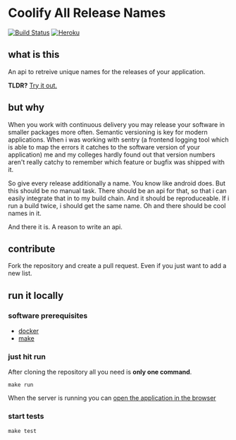 # Coolify All Release Names

[![Build Status](https://travis-ci.org/itsmethemojo/coolify-all-release-names.svg?branch=master)](https://travis-ci.org/itsmethemojo/coolify-all-release-names)
[![Heroku](https://heroku-badge.herokuapp.com/?app=coolify-all-release-names&style=flat&root=swagger.json)](https://coolify-all-release-names.herokuapp.com/)

## what is this

An api to retreive unique names for the releases of your application.

**TLDR?** [Try it out.](https://coolify-all-release-names.herokuapp.com/)

## but why

When you work with continuous delivery you may release your software in smaller packages more often.
Semantic versioning is key for modern applications. When i was working with sentry (a frontend
logging tool which is able to map the errors it catches to the software version of your application) me
and my colleges hardly found out that version numbers aren't really catchy to remember which feature or
bugfix was shipped with it.

So give every release additionally a name. You know like android does.
But this should be no manual task.
There should be an api for that, so that i can easily integrate that in to my build chain.
And it should be reproduceable. If i run a build twice, i should get the same name.
Oh and there should be cool names in it.

And there it is. A reason to write an api.

## contribute
Fork the repository and create a pull request. Even if you just want to add a new list.

## run it locally

### software prerequisites

* [docker](https://docs.docker.com/install/#supported-platforms)
* [make](https://formulae.brew.sh/formula/make)

### just hit run
After cloning the repository all you need is **only one command**.
```
make run
```
When the server is running you can [open the application in the browser](http://localhost:3000/)

### start tests
```
make test
```
